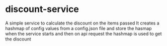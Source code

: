 # discount-service

A simple service to calculate the discount on the items passed
It creates a hashmap of config values from a config.json file and 
store the hasmap when the service starts
and then on api request the hashmap is used to get the discount
